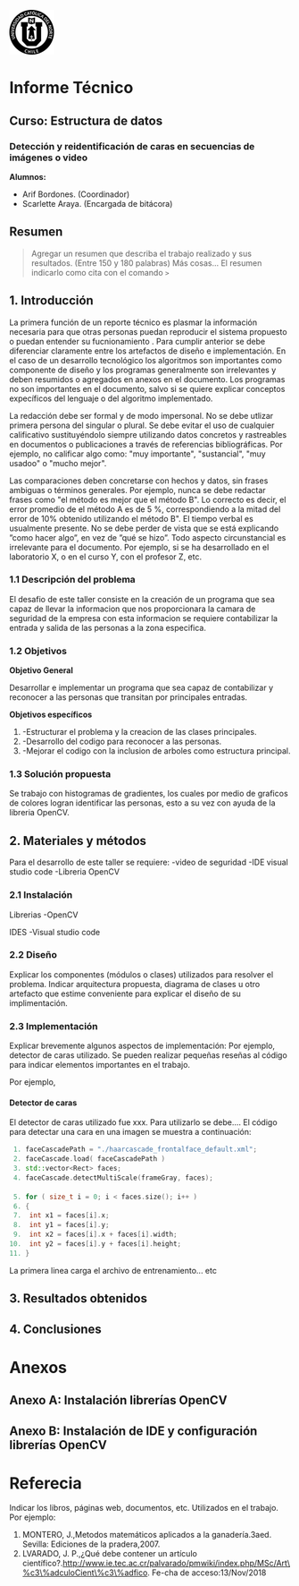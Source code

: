 ![UCN](images/60x60-ucn-negro.png)


# Informe Técnico 
## Curso: Estructura de datos
### Detección y reidentificación de caras en secuencias de imágenes o video

**Alumnos:**

* Arif Bordones. (Coordinador)
* Scarlette Araya. (Encargada de bitácora)

## Resumen 

> Agregar un resumen que describa el trabajo realizado y sus resultados. (Entre 150 y 180 palabras)
> Más cosas...
> El resumen indicarlo como cita con el comando `>`

## 1. Introducción

La primera función de un reporte técnico es plasmar la información necesaria para que otras personas puedan reproducir el sistema propuesto o puedan entender su fucnionamiento . Para cumplir anterior se debe diferenciar claramente entre los artefactos de diseño e implementación. En el caso de un desarrollo tecnológico los algoritmos son importantes como componente de diseño y los programas generalmente son irrelevantes y deben resumidos o agregados en anexos en el documento. Los programas no son importantes en el documento, salvo si se quiere explicar conceptos expecíficos del lenguaje o del algoritmo implementado.

La redacción debe ser formal y de modo impersonal. No se debe utlizar primera persona del singular o plural. Se debe evitar el uso de cualquier calificativo sustituyéndolo siempre utilizando datos concretos y rastreables en documentos o publicaciones a través de referencias bibliográficas. Por ejemplo, no calificar algo como: "muy importante", "sustancial", "muy usadoo" o "mucho mejor".

Las comparaciones deben concretarse con hechos y datos, sin frases ambiguas o términos generales. Por ejemplo, nunca se debe redactar frases como "el método es mejor que el método B". Lo correcto es decir, el error promedio de el método A es de 5 %, correspondiendo a la mitad del error de 10% obtenido utilizando el método B". El tiempo verbal es usualmente presente. No se debe perder de vista que se está explicando ”como hacer algo”, en vez de ”qué se hizo”. Todo aspecto circunstancial es irrelevante para el documento. Por ejemplo, si se ha desarrollado en el laboratorio X, o en el curso Y, con el profesor Z, etc.

### 1.1 Descripción del problema

El desafio de este taller consiste en la creación de un programa que sea capaz de llevar la informacion que nos proporcionara la camara de seguridad de la empresa con esta informacion se requiere contabilizar la entrada y salida de las personas a la zona especifica.  

### 1.2 Objetivos 

**Objetivo General**

Desarrollar e implementar un programa que sea capaz de contabilizar y reconocer a las personas que transitan por principales entradas.

**Objetivos específicos**

1. -Estructurar el problema y la creacion de las clases principales.
2. -Desarrollo del codigo para reconocer a las personas.
3. -Mejorar el codigo con la inclusion de arboles como estructura principal.

### 1.3 Solución propuesta

Se trabajo con histogramas de gradientes, los cuales por medio de graficos de colores logran identificar las personas, esto a su vez con ayuda de la libreria OpenCV. 

## 2. Materiales y métodos

Para el desarrollo de este taller se requiere: 
-video de seguridad
-IDE visual studio code
-Libreria OpenCV

### 2.1 Instalación
Librerias
-OpenCV

IDES
-Visual studio code

### 2.2 Diseño 

Explicar los componentes (módulos o clases) utilizados para resolver el problema. Indicar arquitectura propuesta, diagrama de clases u otro artefacto que estime conveniente para explicar el diseño de su implimentación.

### 2.3 Implementación

Explicar brevemente algunos aspectos de implementación: Por ejemplo, detector de caras utilizado. Se pueden realizar pequeñas reseñas al código para indicar elementos importantes en el trabajo.

Por ejemplo, 

#### Detector de caras

El detector de caras utilizado fue xxx. Para utilizarlo se debe.... El código para detectar una cara en una imagen se muestra a continuación:

```c++
 1. faceCascadePath = "./haarcascade_frontalface_default.xml";
 2. faceCascade.load( faceCascadePath )
 3. std::vector<Rect> faces;
 4. faceCascade.detectMultiScale(frameGray, faces);

 5. for ( size_t i = 0; i < faces.size(); i++ )
 6. {
 7.  int x1 = faces[i].x;
 8.  int y1 = faces[i].y;
 9.  int x2 = faces[i].x + faces[i].width;
10.  int y2 = faces[i].y + faces[i].height;
11. }
```
La primera linea carga el archivo de entrenamiento... etc

## 3. Resultados obtenidos

## 4. Conclusiones

# Anexos

## Anexo A: Instalación librerías OpenCV

## Anexo B: Instalación de IDE y configuración librerías OpenCV

# Referecia

Indicar los libros, páginas web, documentos, etc. Utilizados en el trabajo. Por ejemplo:

1. MONTERO, J.,Metodos matemáticos aplicados a la ganadería.3aed. Sevilla: Ediciones de la pradera,2007.
2. LVARADO,   J.   P.,¿Qué   debe   contener   un   artículo   científico?.http://www.ie.tec.ac.cr/palvarado/pmwiki/index.php/MSc/Art\%c3\%adculoCient\%c3\%adfico. Fe-cha de acceso:13/Nov/2018


